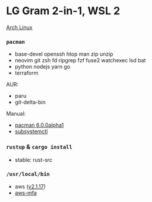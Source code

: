 LG Gram 2-in-1, WSL 2
========
[Arch Linux](https://github.com/yuk7/ArchWSL)

### `pacman`
- base-devel openssh htop man zip unzip
- neovim git zsh fd ripgrep fzf fuse2 watchexec lsd bat
- python nodejs yarn go
- terraform

AUR:

- paru
- git-delta-bin

Manual:

- [pacman 6.0.0alpha1](http://allanmcrae.com/2020/12/pacman-6-0-0alpha1/)
- [subsystemctl](https://github.com/sorah/subsystemctl)

### `rustup` & `cargo install`
- stable: rust-src

### `/usr/local/bin`
- aws ([v2.1.17](https://github.com/simnalamburt/awscliv2.appimage/releases))
- [aws-mfa](https://github.com/simnalamburt/snippets/blob/master/sh/aws-mfa)
